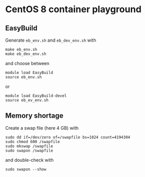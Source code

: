 # CentOS 8 container playground

## EasyBuild

Generate `eb_env.sh` and `eb_dev_env.sh` with

    make eb_env.sh
    make eb_dev_env.sh

and choose between

    module load EasyBuild
    source eb_env.sh

or

    module load EasyBuild-devel
    source eb_ev_env.sh


## Memory shortage

Create a swap file (here 4 GB) with

    sudo dd if=/dev/zero of=/swapfile bs=1024 count=4194304
    sudo chmod 600 /swapfile
    sudo mkswap /swapfile   
    sudo swapon /swapfile 

and double-check with

    sudo swapon --show

